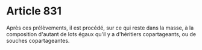 # Article 831

Après ces prélèvements, il est procédé, sur ce qui reste dans la masse, à la composition d'autant de lots égaux qu'il y a d'héritiers copartageants, ou de souches copartageantes.
